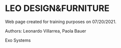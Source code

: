 # LEO DESIGN&FURNITURE
Web page created for training purposes on 07/20/2021.

Authors:
  Leonardo Villarrea, 
  Paola Bauer
  
Exo Systems
